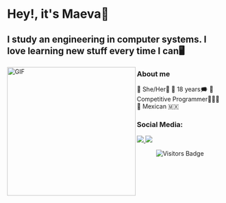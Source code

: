 # Hey!, it's Maeva💙

## I study an engineering in computer systems. I love learning new stuff every time I can🖥️

<img align="left" alt="GIF" src="https://media.giphy.com/media/3oKIPnAiaMCws8nOsE/giphy.gif" width="300" height="300" />

### About me
🔹 She/Her👩
🔹 18 years🗯️
🔹 Competitive Programmer👩🏻‍💻
🔹 Mexican 🇲🇽

### Social Media:

<a href="https://media.giphy.com/media/3oKIPnAiaMCws8nOsE/giphy.gif">
    <img src="https://img.shields.io/badge/Instagram-E4405F?style=for-the-badge&logo=instagram&logoColor=white">
</a>

<a href="https://www.linkedin.com/in/nina-maeva-mazadiego-cortes-156474213/">
    <img src="https://img.shields.io/badge/LinkedIn-7289DA?style=for-the-badge&logo=linkedin&logoColor=white">
</a>

<br />
<p align="center">
<img src="https://komarev.com/ghpvc/?username=MaeMazcort&style=flat-square&color=A6E22E" alt="Visitors Badge"/>
</p>
